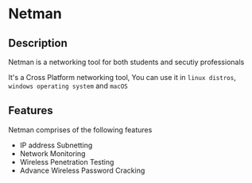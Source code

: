 # Netman

## Description
Netman is a networking tool for both students and secutiy professionals

It's a Cross Platform networking tool, You can use it in `linux distros`, `windows operating system` and `macOS`

## Features
Netman comprises of the following features

- IP address Subnetting
- Network Monitoring
- Wireless Penetration Testing
- Advance Wireless Password Cracking
